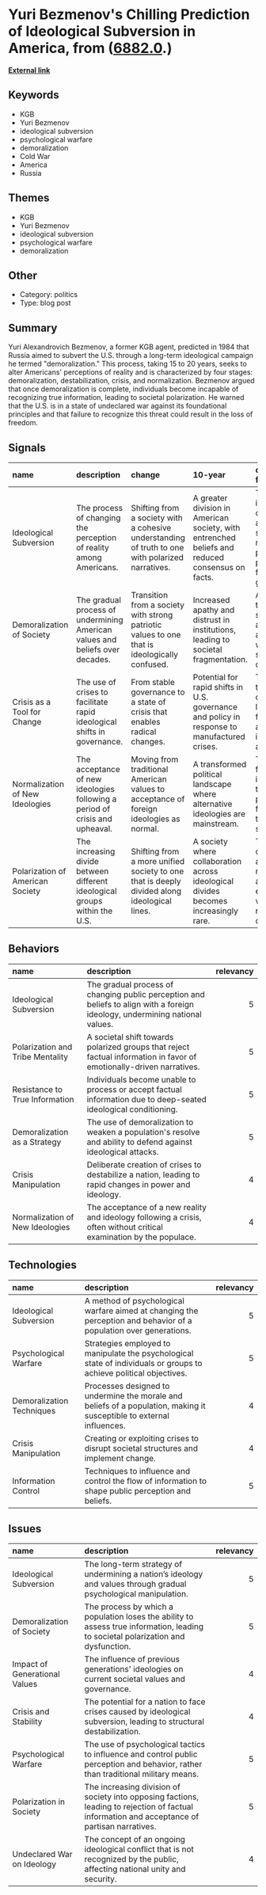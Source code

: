 # __Yuri Bezmenov's Chilling Prediction of Ideological Subversion in America__, from ([6882.0](https://kghosh.substack.com/p/6882.0).)

__[External link](https://bigthink.com/the-present/yuri-bezmenov/)__



## Keywords

* KGB
* Yuri Bezmenov
* ideological subversion
* psychological warfare
* demoralization
* Cold War
* America
* Russia

## Themes

* KGB
* Yuri Bezmenov
* ideological subversion
* psychological warfare
* demoralization

## Other

* Category: politics
* Type: blog post

## Summary

Yuri Alexandrovich Bezmenov, a former KGB agent, predicted in 1984 that Russia aimed to subvert the U.S. through a long-term ideological campaign he termed "demoralization." This process, taking 15 to 20 years, seeks to alter Americans' perceptions of reality and is characterized by four stages: demoralization, destabilization, crisis, and normalization. Bezmenov argued that once demoralization is complete, individuals become incapable of recognizing true information, leading to societal polarization. He warned that the U.S. is in a state of undeclared war against its foundational principles and that failure to recognize this threat could result in the loss of freedom.

## Signals

| name                             | description                                                                  | change                                                                                           | 10-year                                                                                         | driving-force                                                                                |   relevancy |
|:---------------------------------|:-----------------------------------------------------------------------------|:-------------------------------------------------------------------------------------------------|:------------------------------------------------------------------------------------------------|:---------------------------------------------------------------------------------------------|------------:|
| Ideological Subversion           | The process of changing the perception of reality among Americans.           | Shifting from a society with a cohesive understanding of truth to one with polarized narratives. | A greater division in American society, with entrenched beliefs and reduced consensus on facts. | The influence of external actors seeking to manipulate public perception for political gain. |           5 |
| Demoralization of Society        | The gradual process of undermining American values and beliefs over decades. | Transition from a society with strong patriotic values to one that is ideologically confused.    | Increased apathy and distrust in institutions, leading to societal fragmentation.               | A long-term strategy by adversaries aiming to weaken societal cohesion.                      |           5 |
| Crisis as a Tool for Change      | The use of crises to facilitate rapid ideological shifts in governance.      | From stable governance to a state of crisis that enables radical changes.                        | Potential for rapid shifts in U.S. governance and policy in response to manufactured crises.    | The belief that crises can be leveraged for political and ideological advantage.             |           4 |
| Normalization of New Ideologies  | The acceptance of new ideologies following a period of crisis and upheaval.  | Moving from traditional American values to acceptance of foreign ideologies as normal.           | A transformed political landscape where alternative ideologies are mainstream.                  | The desire for change in response to perceived failures of the existing system.              |           4 |
| Polarization of American Society | The increasing divide between different ideological groups within the U.S.   | Shifting from a more unified society to one that is deeply divided along ideological lines.      | A society where collaboration across ideological divides becomes increasingly rare.             | The impact of media and social networks amplifying extreme views and reducing dialogue.      |           5 |

## Behaviors

| name                             | description                                                                                                                  |   relevancy |
|:---------------------------------|:-----------------------------------------------------------------------------------------------------------------------------|------------:|
| Ideological Subversion           | The gradual process of changing public perception and beliefs to align with a foreign ideology, undermining national values. |           5 |
| Polarization and Tribe Mentality | A societal shift towards polarized groups that reject factual information in favor of emotionally-driven narratives.         |           5 |
| Resistance to True Information   | Individuals become unable to process or accept factual information due to deep-seated ideological conditioning.              |           5 |
| Demoralization as a Strategy     | The use of demoralization to weaken a population's resolve and ability to defend against ideological attacks.                |           5 |
| Crisis Manipulation              | Deliberate creation of crises to destabilize a nation, leading to rapid changes in power and ideology.                       |           4 |
| Normalization of New Ideologies  | The acceptance of a new reality and ideology following a crisis, often without critical examination by the populace.         |           4 |

## Technologies

| name                      | description                                                                                                           |   relevancy |
|:--------------------------|:----------------------------------------------------------------------------------------------------------------------|------------:|
| Ideological Subversion    | A method of psychological warfare aimed at changing the perception and behavior of a population over generations.     |           5 |
| Psychological Warfare     | Strategies employed to manipulate the psychological state of individuals or groups to achieve political objectives.   |           5 |
| Demoralization Techniques | Processes designed to undermine the morale and beliefs of a population, making it susceptible to external influences. |           4 |
| Crisis Manipulation       | Creating or exploiting crises to disrupt societal structures and implement change.                                    |           4 |
| Information Control       | Techniques to influence and control the flow of information to shape public perception and beliefs.                   |           5 |

## Issues

| name                          | description                                                                                                                                   |   relevancy |
|:------------------------------|:----------------------------------------------------------------------------------------------------------------------------------------------|------------:|
| Ideological Subversion        | The long-term strategy of undermining a nation’s ideology and values through gradual psychological manipulation.                              |           5 |
| Demoralization of Society     | The process by which a population loses the ability to assess true information, leading to societal polarization and dysfunction.             |           5 |
| Impact of Generational Values | The influence of previous generations' ideologies on current societal values and governance.                                                  |           4 |
| Crisis and Stability          | The potential for a nation to face crises caused by ideological subversion, leading to structural destabilization.                            |           4 |
| Psychological Warfare         | The use of psychological tactics to influence and control public perception and behavior, rather than traditional military means.             |           5 |
| Polarization in Society       | The increasing division of society into opposing factions, leading to rejection of factual information and acceptance of partisan narratives. |           5 |
| Undeclared War on Ideology    | The concept of an ongoing ideological conflict that is not recognized by the public, affecting national unity and security.                   |           4 |